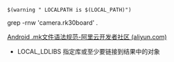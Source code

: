 ```
$(warning " LOCALPATH is $(LOCAL_PATH)")
```



grep -rnw 'camera.rk30board'  .


[Android .mk文件语法规范-阿里云开发者社区 (aliyun.com)](https://developer.aliyun.com/article/663534)

* LOCAL_LDLIBS 指定库或至少要链接到结果中的对象
